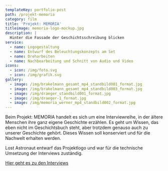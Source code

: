 ```yaml
---
templateKey: portfolio-post
path: /projekt-memoria
category: film
title: 'Projekt: MEMORIA'
titleimage: memoria-logo-mockup.jpg
description: |
  Hinter die Fassade der Geschichtsschreibung blicken
service:
  - name: Logogestaltung
  - name: Entwurf des Beleuchtungskonzepts am Set
  - name: Dreharbeiten
  - name: Nachbearbeitung und Schnitt von Audio und Video
icons:
  - icon: /img/foto.svg
  - icon: /img/grafik.svg
gallery:
  - image: /img/brakelmann_gesamt_mp4_standbild001_format.jpg
  - image: /img/brakelmann_gesamt_mp4_standbild003_format.jpg
  - image: /img/draeger_standbild001_format.jpg
  - image: /img/draeger-1_format.jpg
  - image: /img/memoria_werner_mp4_standbild002_format.jpg
---
```

Beim Projekt: MEMORIA handelt es sich um eine Interviewreihe, in der ältere Menschen ihre ganz eigene Geschichte erzählen. Es geht um Wissen, das eben nicht im Geschichtsbuch steht, aber trotzdem genauso auch zu unserer Geschichte gehört. Dieses Wissen soll konserviert und für die Nachwelt erhalten werden.

Lost Astronaut entwarf das Projektlogo und war für die technische Umsetzung der Interviews zuständig.

[Hier geht es zu den Interviews](https://www.youtube.com/channel/UCJp5evplNHvly-puLyLlXjg)

